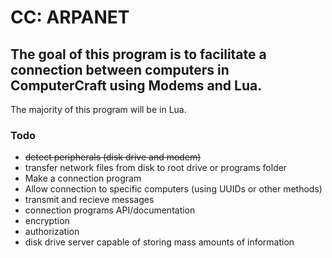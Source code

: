 
# CC: ARPANET

## The goal of this program is to facilitate a connection between computers in ComputerCraft using Modems and Lua. 
The majority of this program will be in Lua.

### Todo

- ~~detect peripherals (disk drive and modem)~~
- transfer network files from disk to root drive or programs folder
- Make a connection program
- Allow connection to specific computers (using UUIDs or other methods)
- transmit and recieve messages
- connection programs API/documentation
- encryption
- authorization
- disk drive server capable of storing mass amounts of information
